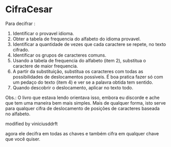 # CifraCesar

Para decifrar :

1. Identificar o provavel idioma.
2. Obter a tabela de frequencia do alfabeto do idioma provavel.
3. Identificar a quantidade de vezes que cada caractere se repete, no texto cifrado.
4. Identificar os grupos de caracteres comuns.
5. Usando a tabela de frequencia do alfabeto (item 2), substitua o caractere de maior frequencia. 
6. A partir da substituição, substitua os caracteres com todas as possibilidades de deslocamentos possiveis. É boa pratica fazer só com um pedaço do texto (item 4) e ver se a palavra obtida tem sentido.
7. Quando descobrir o deslocamento, aplicar no texto todo.

Obs.: O livro que estava lendo orientava isso, embora eu discorde e ache que tem uma maneira bem mais simples. Mais de qualquer forma, isto serve para qualquer cifra de deslocamento de posições de caracteres baseada no alfabeto.


modified by viniciusddrft

agora ele decifra em todas as chaves e também cifra em qualquer chave que você quiser.
